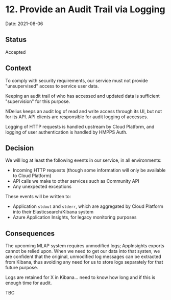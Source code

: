 # 12. Provide an Audit Trail via Logging

Date: 2021-08-06

## Status

Accepted

## Context

To comply with security requirements, our service must not provide "unsupervised" access to
service user data.

Keeping an audit trail of who has accessed and updated data is sufficient "supervision" for
this purpose.

NDelius keeps an audit log of read and write access through its UI, but not for its API. API
clients are responsible for audit logging of accesses.

Logging of HTTP requests is handled upstream by Cloud Platform, and logging of user authentication
is handled by HMPPS Auth.

## Decision

We will log at least the following events in our service, in all environments:

* Incoming HTTP requests (though some information will only be available to Cloud Platform)
* API calls we make to other services such as Community API
* Any unexpected exceptions

These events will be written to:

* Application `stdout` and `stderr`, which are aggregated by Cloud Platform into their Elasticsearch/Kibana system
* Azure Application Insights, for legacy monitoring purposes

## Consequences

The upcoming MLAP system requires unmodified logs; AppInsights exports cannot be relied upon. When
we need to get our data into that systen, we are confident that the original, unmodified log messages
can be extracted from Kibana, thus avoiding any need for us to store logs separately for that future
purpose.

Logs are retained for X in Kibana... need to know how long and if this is enough time for audit.

TBC
